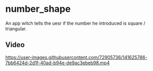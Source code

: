 # number_shape

An app witch tells the uesr if the number he introduced is square / triangular.

## Video



https://user-images.githubusercontent.com/72905736/141625786-7bb6424d-2d1f-40ad-b94e-de9ac3ebeb98.mp4

